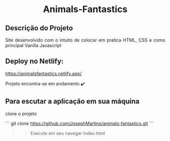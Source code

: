 <h1 align="center">Animals-Fantastics</h1>

## Descrição do Projeto

<p align="justify">Site desenvolvido com o intuito de colocar em pratica HTML, CSS e como principal Vanilla Javascript</p>

## Deploy no Netlify:
https://animalsfantastics.netlify.app/

Projeto encontra-se em andamento :heavy_check_mark:

## Para escutar a aplicação em sua máquina

clone o projeto

´´´ git clone https://github.com/JosephMartins/animals-fantastics.git ´´´

>> Execute em seu navegar index.html
